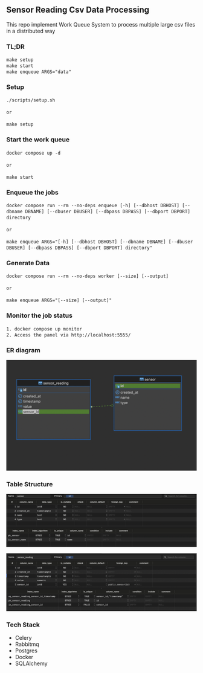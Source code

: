 ## Sensor Reading Csv Data Processing

This repo implement Work Queue System to process multiple large csv files in a distributed way

### TL;DR

```
make setup
make start
make enqueue ARGS="data"
```

### Setup

```
./scripts/setup.sh

or

make setup
```

### Start the work queue

```
docker compose up -d

or

make start
```

### Enqueue the jobs

```
docker compose run --rm --no-deps enqueue [-h] [--dbhost DBHOST] [--dbname DBNAME] [--dbuser DBUSER] [--dbpass DBPASS] [--dbport DBPORT] directory

or

make enqueue ARGS="[-h] [--dbhost DBHOST] [--dbname DBNAME] [--dbuser DBUSER] [--dbpass DBPASS] [--dbport DBPORT] directory"
```

### Generate Data

```
docker compose run --rm --no-deps worker [--size] [--output]

or

make enqueue ARGS="[--size] [--output]"
```

### Monitor the job status

```
1. docker compose up monitor
2. Access the panel via http://localhost:5555/
```

### ER diagram

![alt er_diagram](./docs/er_diagram.png)

### Table Structure

![alt sensor_table_structure](./docs/sensor_table_structure.png)

![alt sensor_reading_table_structure](./docs/sensor_reading_table_structure.png)

### Tech Stack

- Celery
- Rabbitmq
- Postgres
- Docker
- SQLAlchemy
